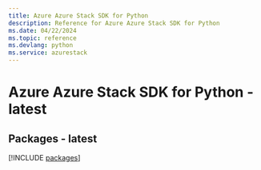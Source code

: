 ```yaml
---
title: Azure Azure Stack SDK for Python
description: Reference for Azure Azure Stack SDK for Python
ms.date: 04/22/2024
ms.topic: reference
ms.devlang: python
ms.service: azurestack
---
```

# Azure Azure Stack SDK for Python - latest
## Packages - latest
[!INCLUDE [packages](azure-stack-index.md)]